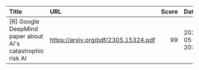 | Title                                                     | URL                                  |   Score | Date                |
|:----------------------------------------------------------|:-------------------------------------|--------:|:--------------------|
| [R] Google DeepMind paper about AI's catastrophic risk AI | https://arxiv.org/pdf/2305.15324.pdf |      99 | 2023-05-26 20:17:01 |